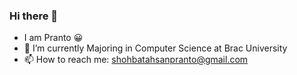 ### Hi there 👋
- I am Pranto 😀
- 🔭 I’m currently Majoring in Computer Science at Brac University 
- 📫 How to reach me: shohbatahsanpranto@gmail.com 

<!--
**ShohbatPranto/ShohbatPranto** is a ✨ _special_ ✨ repository because its `README.md` (this file) appears on your GitHub profile.

Here are some ideas to get you started:

- 🔭 I’m currently working on ...
- 🌱 I’m currently learning ...
- 👯 I’m looking to collaborate on ...
- 🤔 I’m looking for help with ...
- 💬 Ask me about ...
- 📫 How to reach me: ...
- 😄 Pronouns: ...
- ⚡ Fun fact: ...
-->
